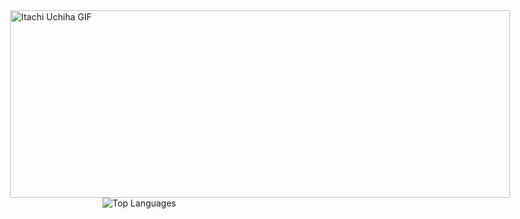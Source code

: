 <div style="display: flex; justify-content: center;">
  <a href="https://tenor.com/view/itachi-uchiha-itachi-anime-naruto-gif-4417373839003789029">
    <img height="300" width="800" src="https://media.tenor.com/MwbSRE3GgfcAAAAC/itachi-uchiha-itachi.gif" alt="Itachi Uchiha GIF" />
  </a>
</div>

<div>
    <img src="https://github-readme-stats.vercel.app/api/top-langs/?username=UsmanGill-UG&layout=compact" alt="Top Languages">
</div>



<!--
**UsmanGill-UG/UsmanGill-UG** is a ✨ _special_ ✨ repository because its `README.md` (this file) appears on your GitHub profile.

Here are some ideas to get you started:

- 🔭 I’m currently working on ...
- 🌱 I’m currently learning ...
- 👯 I’m looking to collaborate on ...
- 🤔 I’m looking for help with ...
- 💬 Ask me about ...
- 📫 How to reach me: ...
- 😄 Pronouns: ...
- ⚡ Fun fact: ...
-->

